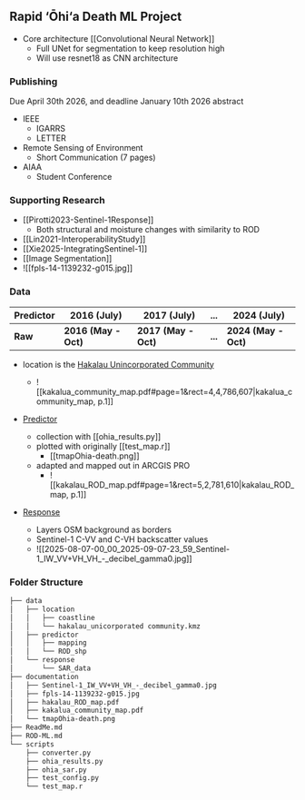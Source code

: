 ## Rapid ‘Ōhi‘a Death ML Project
- Core architecture [[Convolutional Neural Network]]
	- Full UNet for segmentation to keep resolution high
	- Will use resnet18 as CNN architecture
### Publishing
Due April 30th 2026, and deadline January 10th 2026 abstract
 - IEEE 
	 - IGARRS
	 - LETTER
- Remote Sensing of Environment
	- Short Communication (7 pages)
- AIAA 
	- Student Conference 
### Supporting Research 
- [[Pirotti2023-Sentinel-1Response]]
	- Both structural and moisture changes with similarity to ROD
- [[Lin2021-InteroperabilityStudy]]
- [[Xie2025-IntegratingSentinel-1]]
- [[Image Segmentation]]
- ![[fpls-14-1139232-g015.jpg]]
### Data
| Predictor | 2016 (July)          | 2017 (July)          | ...     | 2024 (July)          |
| --------- | -------------------- | -------------------- | ------- | -------------------- |
| **Raw**   | **2016 (May - Oct)** | **2017 (May - Oct)** | **...** | **2024 (May - Oct)** |
- location is the [Hakalau Unincorporated Community](Projects/ROD-ML/data/location/hakalau_unicorporated_community.kmz)
	- ![[kakalua_community_map.pdf#page=1&rect=4,4,786,607|kakalua_community_map, p.1]]

- [Predictor](https://cms.ctahr.hawaii.edu/rod/)
	- collection with [[ohia_results.py]]
	- plotted with originally [[test_map.r]]
		- [[tmapOhia-death.png]]
	- adapted and mapped out in ARCGIS PRO
		- ![[kakalau_ROD_map.pdf#page=1&rect=5,2,781,610|kakalau_ROD_map, p.1]]

- [Response](https://dataspace.copernicus.eu/explore-data)
	- Layers OSM background as borders
	- Sentinel-1 C-VV and C-VH backscatter values 
	- ![[2025-08-07-00_00_2025-09-07-23_59_Sentinel-1_IW_VV+VH_VH_-_decibel_gamma0.jpg]]


### Folder Structure
```bash
├── data
│   ├── location
│   │   ├── coastline
│   │   └── hakalau_unicorporated community.kmz
│   ├── predictor
│   │   ├── mapping
│   │   └── ROD_shp
│   └── response
│       └── SAR_data
├── documentation
│   ├── Sentinel-1_IW_VV+VH_VH_-_decibel_gamma0.jpg
│   ├── fpls-14-1139232-g015.jpg
│   ├── hakalau_ROD_map.pdf
│   ├── kakalua_community_map.pdf
│   └── tmapOhia-death.png
├── ReadMe.md
├── ROD-ML.md
└── scripts
    ├── converter.py
    ├── ohia_results.py
    ├── ohia_sar.py
    ├── test_config.py
    └── test_map.r
```
